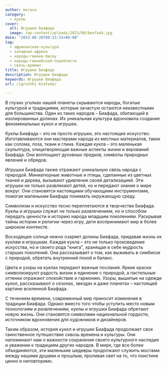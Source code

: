 ```yaml
---
author: morava
category:
  - куклы
cover:
  alt: Игрушки Биафада
  image: /wp-content/uploads/2023/08/beefada.jpg
date: "2023-08-20T09:33:33+00:00"
tag:
  - африканская-культура
  - западная-африка
  - народы-гвинеи-бисау
  - народы-гвинейской-подобласти
  - связь-времен
title: Игрушки Биафада
description: Игрушки Биафада
keywords: Игрушки Биафада
url: /igrushki-biafada/

---
```

В глухих уголках нашей планеты скрываются народы, богатые культурой и традициями, которые зачастую остаются неизвестными для большинства. Один из таких народов – Биафада, обитающий в изолированных долинах. Их уникальная культура вдохновила создание феноменальных кукол и игрушек.

Куклы Биафада – это не просто игрушки, это настоящее искусство. Изготавливаются они мастерами народа из местных материалов, таких как солома, лоза, ткани и глина. Каждая кукла – это маленькая скульптура, олицетворяющая важные аспекты жизни и верований Биафада. Они воплощают духовных предков, символы природных явлений и обрядов.

Игрушки Биафада также отражают уникальную связь народа с природой. Миниатюрные животные и птицы, сделанные из цветных тканей и дерева, вызывают удивление своей детализацией. Эти игрушки не только развлекают детей, но и передают знания о мире вокруг. Они становятся настоящими обучающими инструментами, помогая маленьким Биафада понимать окружающую среду.

Символизм и искусство тесно переплетаются в творчестве Биафада. Куклы и игрушки служат не только развлечением, но и способом передать ценности и историю народа младшим поколениям. Раскрывая тайны истории и религии через игру, дети воспринимают мир в более широком контексте.

Восходящее солнце нежно озаряет долины Биафада, придавая жизнь их куклам и игрушкам. Каждая кукла – это не только произведение искусства, но и своего рода "книга", хранящая в себе мудрость старших поколений. Она рассказывает о том, как выживать в симбиозе с природой, обретать внутренний покой и баланс.

Цвета и узоры на куклах передают важные послания. Яркие краски символизируют радость жизни и единение с природой, а пастельные оттенки отражают спокойствие и гармонию. Узоры, вышитые на одежде кукол, рассказывают о сезонах, звездах и даже планетах – настоящей картине вселенной Биафада.

С течением времени, современный мир приносит изменения в традиции Биафада. Однако вместо того чтобы уступить место новым технологиям и развлечениям, куклы и игрушки Биафада обретают новую жизнь. Они становятся символами национальной гордости, источником вдохновения для художников и дизайнеров.

Таким образом, история кукол и игрушек Биафада продолжает свое таинственное путешествие сквозь времена и культуры. Они напоминают нам о важности сохранения своего культурного наследия и уважении к традициям других народов. В мире, где все более объединяются, эти маленькие шедевры продолжают служить мостами между нашими душами и прошлым, проливая свет на то, что поистине ценно и неповторимо.
